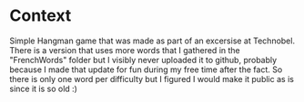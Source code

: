 # Context

Simple Hangman game that was made as part of an excersise at Technobel. There is a version that uses more words that I gathered in the "FrenchWords" folder but I visibly never uploaded it to github, probably because I made that update for fun during my free time after the fact. So there is only one word per difficulty but I figured I would make it public as is since it is so old :)
